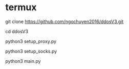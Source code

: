 # termux

git clone https://github.com/ngochuyen2016/ddosV3.git 

cd ddosV3

python3 setup_proxy.py

python3 setup_socks.py

python3 main.py
